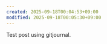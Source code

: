 ```yaml
---
created: 2025-09-18T00:04:53+09:00
modified: 2025-09-18T00:05:30+09:00
---
```


Test post using gitjournal.
